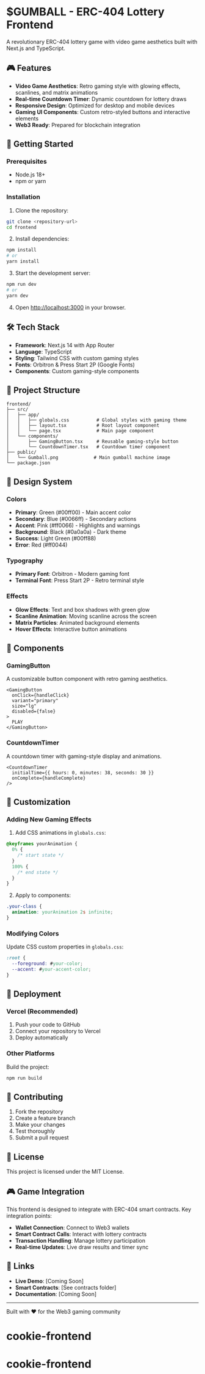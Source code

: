 # $GUMBALL - ERC-404 Lottery Frontend

A revolutionary ERC-404 lottery game with video game aesthetics built with Next.js and TypeScript.

## 🎮 Features

- **Video Game Aesthetics**: Retro gaming style with glowing effects, scanlines, and matrix animations
- **Real-time Countdown Timer**: Dynamic countdown for lottery draws
- **Responsive Design**: Optimized for desktop and mobile devices
- **Gaming UI Components**: Custom retro-styled buttons and interactive elements
- **Web3 Ready**: Prepared for blockchain integration

## 🚀 Getting Started

### Prerequisites

- Node.js 18+
- npm or yarn

### Installation

1. Clone the repository:

```bash
git clone <repository-url>
cd frontend
```

2. Install dependencies:

```bash
npm install
# or
yarn install
```

3. Start the development server:

```bash
npm run dev
# or
yarn dev
```

4. Open [http://localhost:3000](http://localhost:3000) in your browser.

## 🛠️ Tech Stack

- **Framework**: Next.js 14 with App Router
- **Language**: TypeScript
- **Styling**: Tailwind CSS with custom gaming styles
- **Fonts**: Orbitron & Press Start 2P (Google Fonts)
- **Components**: Custom gaming-style components

## 📁 Project Structure

```
frontend/
├── src/
│   ├── app/
│   │   ├── globals.css          # Global styles with gaming theme
│   │   ├── layout.tsx           # Root layout component
│   │   └── page.tsx             # Main page component
│   └── components/
│       ├── GamingButton.tsx     # Reusable gaming-style button
│       └── CountdownTimer.tsx   # Countdown timer component
├── public/
│   └── Gumball.png             # Main gumball machine image
└── package.json
```

## 🎨 Design System

### Colors

- **Primary**: Green (#00ff00) - Main accent color
- **Secondary**: Blue (#0066ff) - Secondary actions
- **Accent**: Pink (#ff0066) - Highlights and warnings
- **Background**: Black (#0a0a0a) - Dark theme
- **Success**: Light Green (#00ff88)
- **Error**: Red (#ff0044)

### Typography

- **Primary Font**: Orbitron - Modern gaming font
- **Terminal Font**: Press Start 2P - Retro terminal style

### Effects

- **Glow Effects**: Text and box shadows with green glow
- **Scanline Animation**: Moving scanline across the screen
- **Matrix Particles**: Animated background elements
- **Hover Effects**: Interactive button animations

## 🎯 Components

### GamingButton

A customizable button component with retro gaming aesthetics.

```tsx
<GamingButton
  onClick={handleClick}
  variant="primary"
  size="lg"
  disabled={false}
>
  PLAY
</GamingButton>
```

### CountdownTimer

A countdown timer with gaming-style display and animations.

```tsx
<CountdownTimer
  initialTime={{ hours: 0, minutes: 38, seconds: 30 }}
  onComplete={handleComplete}
/>
```

## 🔧 Customization

### Adding New Gaming Effects

1. Add CSS animations in `globals.css`:

```css
@keyframes yourAnimation {
  0% {
    /* start state */
  }
  100% {
    /* end state */
  }
}
```

2. Apply to components:

```css
.your-class {
  animation: yourAnimation 2s infinite;
}
```

### Modifying Colors

Update CSS custom properties in `globals.css`:

```css
:root {
  --foreground: #your-color;
  --accent: #your-accent-color;
}
```

## 🚀 Deployment

### Vercel (Recommended)

1. Push your code to GitHub
2. Connect your repository to Vercel
3. Deploy automatically

### Other Platforms

Build the project:

```bash
npm run build
```

## 🤝 Contributing

1. Fork the repository
2. Create a feature branch
3. Make your changes
4. Test thoroughly
5. Submit a pull request

## 📄 License

This project is licensed under the MIT License.

## 🎮 Game Integration

This frontend is designed to integrate with ERC-404 smart contracts. Key integration points:

- **Wallet Connection**: Connect to Web3 wallets
- **Smart Contract Calls**: Interact with lottery contracts
- **Transaction Handling**: Manage lottery participation
- **Real-time Updates**: Live draw results and timer sync

## 🔗 Links

- **Live Demo**: [Coming Soon]
- **Smart Contracts**: [See contracts folder]
- **Documentation**: [Coming Soon]

---

Built with ❤️ for the Web3 gaming community
# cookie-frontend
# cookie-frontend
